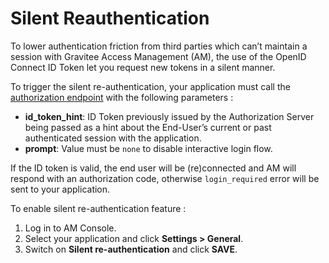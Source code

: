 # Silent Reauthentication

To lower authentication friction from third parties which can’t maintain a session with Gravitee Access Management (AM), the use of the OpenID Connect ID Token let you request new tokens in a silent manner.

To trigger the silent re-authentication, your application must call the [authorization endpoint](https://github.com/gravitee-io/gravitee-platform-docs/tree/main/docs/am/4.1/guides/auth-protocols/oauth-2.0) with the following parameters :

* **id\_token\_hint**: ID Token previously issued by the Authorization Server being passed as a hint about the End-User’s current or past authenticated session with the application.
* **prompt**: Value must be `none` to disable interactive login flow.

If the ID token is valid, the end user will be (re)connected and AM will respond with an authorization code, otherwise `login_required` error will be sent to your application.

To enable silent re-authentication feature :

1. Log in to AM Console.
2. Select your application and click **Settings > General**.
3. Switch on **Silent re-authentication** and click **SAVE**.

